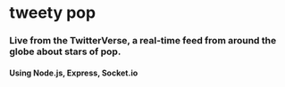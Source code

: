tweety pop
==========
### Live from the TwitterVerse, a real-time feed from around the globe about stars of pop.

#### Using Node.js, Express, Socket.io